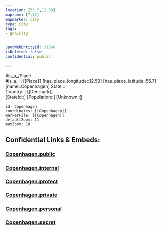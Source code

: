 ```yaml
---
location: [55.7,12.59] 
mapzoom: [7,12] 
mapmarker: city 
type: City
tags:
- geo/City


SpocWebEntityId: 31566
isDeleted: false
confidential: public

---
```

#is_a_/Place  
#is_a_ :: [[Place]] 
[has_place_longitude::12.59] 
[has_place_latitude::55.7] 
[name::Copenhagen] 
State ::  
Country :: [[Denmark]]  
[StateId::] 
[Population::] 
[Unknown::] 


```leaflet
id: Copenhagen
coordinates: [[Copenhagen]] 
markerFile: [[Copenhagen]] 
defaultZoom: 11 
maxZoom: 18
```


## Confidential Links & Embeds: 

### [Copenhagen.public](/_public/\Earth\Continent\Europe\Europe~North\Denmark\Regions~Denmark\Hovedstaden\CityCopenhagen.public.md) 

### [Copenhagen.internal](/_internal/\Earth\Continent\Europe\Europe~North\Denmark\Regions~Denmark\Hovedstaden\CityCopenhagen.internal.md) 

### [Copenhagen.protect](/_protect/\Earth\Continent\Europe\Europe~North\Denmark\Regions~Denmark\Hovedstaden\CityCopenhagen.protect.md) 

### [Copenhagen.private](/_private/\Earth\Continent\Europe\Europe~North\Denmark\Regions~Denmark\Hovedstaden\CityCopenhagen.private.md) 

### [Copenhagen.personal](/_personal/\Earth\Continent\Europe\Europe~North\Denmark\Regions~Denmark\Hovedstaden\CityCopenhagen.personal.md) 

### [Copenhagen.secret](/_secret/\Earth\Continent\Europe\Europe~North\Denmark\Regions~Denmark\Hovedstaden\CityCopenhagen.secret.md)

